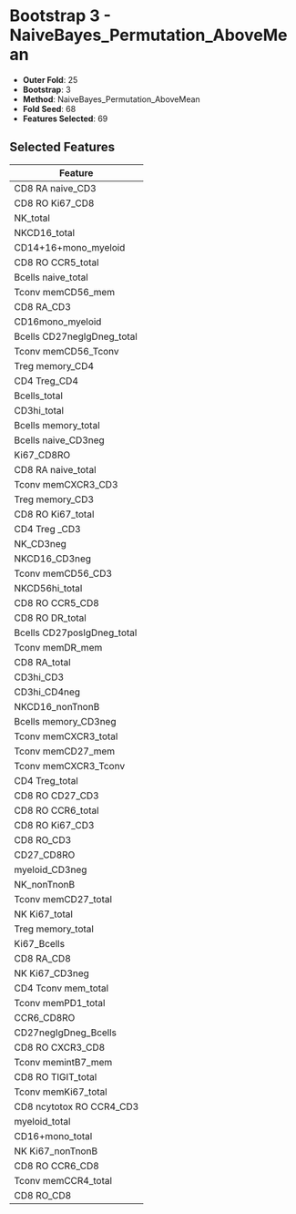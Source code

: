 # Bootstrap 3 - NaiveBayes_Permutation_AboveMean

- **Outer Fold**: 25
- **Bootstrap**: 3
- **Method**: NaiveBayes_Permutation_AboveMean
- **Fold Seed**: 68
- **Features Selected**: 69

## Selected Features

| Feature |
|---------|
| CD8 RA naive_CD3 |
| CD8 RO Ki67_CD8 |
| NK_total |
| NKCD16_total |
| CD14+16+mono_myeloid |
| CD8 RO CCR5_total |
| Bcells naive_total |
| Tconv memCD56_mem |
| CD8 RA_CD3 |
| CD16mono_myeloid |
| Bcells CD27negIgDneg_total |
| Tconv memCD56_Tconv |
| Treg memory_CD4 |
| CD4 Treg_CD4 |
| Bcells_total |
| CD3hi_total |
| Bcells memory_total |
| Bcells naive_CD3neg |
| Ki67_CD8RO |
| CD8 RA naive_total |
| Tconv memCXCR3_CD3 |
| Treg memory_CD3 |
| CD8 RO Ki67_total |
| CD4 Treg _CD3 |
| NK_CD3neg |
| NKCD16_CD3neg |
| Tconv memCD56_CD3 |
| NKCD56hi_total |
| CD8 RO CCR5_CD8 |
| CD8 RO DR_total |
| Bcells CD27posIgDneg_total |
| Tconv memDR_mem |
| CD8 RA_total |
| CD3hi_CD3 |
| CD3hi_CD4neg |
| NKCD16_nonTnonB |
| Bcells memory_CD3neg |
| Tconv memCXCR3_total |
| Tconv memCD27_mem |
| Tconv memCXCR3_Tconv |
| CD4 Treg_total |
| CD8 RO CD27_CD3 |
| CD8 RO CCR6_total |
| CD8  RO Ki67_CD3 |
| CD8 RO_CD3 |
| CD27_CD8RO |
| myeloid_CD3neg |
| NK_nonTnonB |
| Tconv memCD27_total |
| NK Ki67_total |
| Treg memory_total |
| Ki67_Bcells |
| CD8 RA_CD8 |
| NK Ki67_CD3neg |
| CD4 Tconv mem_total |
| Tconv memPD1_total |
| CCR6_CD8RO |
| CD27negIgDneg_Bcells |
| CD8 RO CXCR3_CD8 |
| Tconv memintB7_mem |
| CD8 RO TIGIT_total |
| Tconv memKi67_total |
| CD8 ncytotox RO CCR4_CD3 |
| myeloid_total |
| CD16+mono_total |
| NK Ki67_nonTnonB |
| CD8 RO CCR6_CD8 |
| Tconv memCCR4_total |
| CD8 RO_CD8 |
